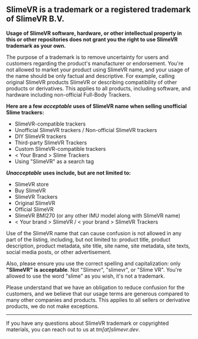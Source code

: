 ## SlimeVR is a trademark or a registered trademark of SlimeVR B.V.

**Usage of SlimeVR software, hardware, or other intellectual property in this or other repositories does not grant you the right to use SlimeVR trademark as your own.**

The purpose of a trademark is to remove uncertainty for users and customers regarding the product's manufacturer or endorsement. You're not allowed to market your product using SlimeVR name, and your usage of the name should be only factual and descriptive. For example, calling original SlimeVR products SlimeVR or describing compatibility of other products or derivatives. This applies to all products, including software, and hardware including non-official Full-Body Trackers.

**Here are a few _acceptable_ uses of SlimeVR name when selling unofficial Slime trackers:**
* SlimeVR-compatible trackers
* Unofficial SlimeVR trackers / Non-official SlimeVR trackers
* DIY SlimeVR trackers
* Third-party SlimeVR Trackers
* Custom SlimeVR-compatible trackers
* < Your Brand > Slime Trackers
* Using "SlimeVR" as a search tag

**_Unacceptable_ uses include, but are not limited to:**
* SlimeVR store
* Buy SlimeVR
* SlimeVR Trackers
* Original SlimeVR
* Official SlimeVR
* SlimeVR BMI270 (or any other IMU model along with SlimeVR name)
* < Your brand > SlimeVR / < your brand > SlimeVR Trackers

Use of the SlimeVR name that can cause confusion is not allowed in any part of the listing, including, but not limited to: product title, product description, product metadata, site title, site name, site metadata, site texts, social media posts, or other advertisement.

Also, please ensure you use the correct spelling and capitalization: only **"SlimeVR" is acceptable**. Not "Slimevr", "slimevr", or "Slime VR". You're allowed to use the word "slime" as you wish, it's not a trademark.

Please understand that we have an obligation to reduce confusion for the customers, and we believe that our usage terms are generous compared to many other companies and products. This applies to all sellers or derivative products, we do not make exceptions.

---

If you have any questions about SlimeVR trademark or copyrighted materials, you can reach out to us at *tm[at]slimevr.dev*.